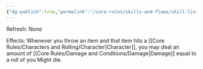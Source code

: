 ```yaml
---
{"dg-publish":true,"permalink":"/core-rules/skills-and-flaws/skill-list/might/rank-2/throwing/"}
---
```


Refresh: None

Effects:
Whenever you throw an item and that item hits a [[Core Rules/Characters and Rolling/Character\|Character]], you may deal an amount of [[Core Rules/Damage and Conditions/Damage\|Damage]] equal to a roll of you Might die.